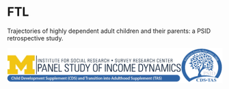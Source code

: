 # FTL
Trajectories of highly dependent adult children and their parents: a PSID retrospective study.

![PSID Banner](https://raw.githubusercontent.com/carolinelee78/FTL/main/doc/CDS_PSIDbanner.jpg)

